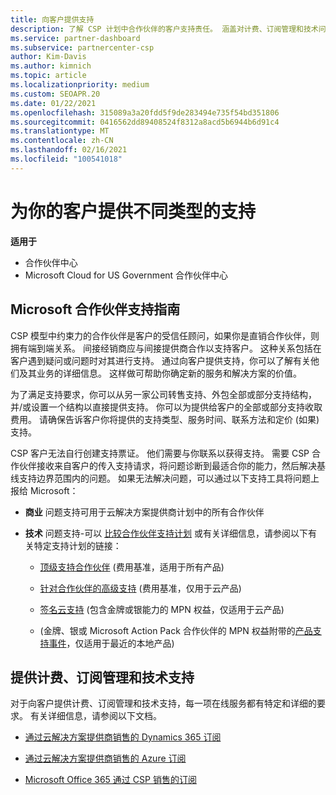 ```yaml
---
title: 向客户提供支持
description: 了解 CSP 计划中合作伙伴的客户支持责任。 涵盖对计费、订阅管理和技术问题的支持。
ms.service: partner-dashboard
ms.subservice: partnercenter-csp
author: Kim-Davis
ms.author: kimnich
ms.topic: article
ms.localizationpriority: medium
ms.custom: SEOAPR.20
ms.date: 01/22/2021
ms.openlocfilehash: 315089a3a20fdd5f9de283494e735f54bd351806
ms.sourcegitcommit: 0416562dd89408524f8312a8acd5b6944b6d91c4
ms.translationtype: MT
ms.contentlocale: zh-CN
ms.lasthandoff: 02/16/2021
ms.locfileid: "100541018"
---
```

# <a name="providing-different-types-of-support-to-your-customers"></a>为你的客户提供不同类型的支持

**适用于**

-  合作伙伴中心
-  Microsoft Cloud for US Government 合作伙伴中心


## <a name="microsoft-partner-support-guidance"></a>Microsoft 合作伙伴支持指南

CSP 模型中约束力的合作伙伴是客户的受信任顾问，如果你是直销合作伙伴，则拥有端到端关系。 间接经销商应与间接提供商合作以支持客户。 这种关系包括在客户遇到疑问或问题时对其进行支持。 通过向客户提供支持，你可以了解有关他们及其业务的详细信息。 这样做可帮助你确定新的服务和解决方案的价值。

为了满足支持要求，你可以从另一家公司转售支持、外包全部或部分支持结构，并/或设置一个结构以直接提供支持。 你可以为提供给客户的全部或部分支持收取费用。 请确保告诉客户你将提供的支持类型、服务时间、联系方法和定价 (如果) 支持。

CSP 客户无法自行创建支持票证。 他们需要与你联系以获得支持。 需要 CSP 合作伙伴接收来自客户的传入支持请求，将问题诊断到最适合你的能力，然后解决基线支持边界范围内的问题。 如果无法解决问题，可以通过以下支持工具将问题上报给 Microsoft：

- **商业** 问题支持可用于云解决方案提供商计划中的所有合作伙伴

- **技术** 问题支持-可以 [比较合作伙伴支持计划](https://partner.microsoft.com/support/partnersupport) 或有关详细信息，请参阅以下有关特定支持计划的链接：

  - [顶级支持合作伙伴](https://partner.microsoft.com/support/microsoft-services-premier-support) (费用基准，适用于所有产品) 

  - [针对合作伙伴的高级支持](https://partner.microsoft.com/support/advanced-cloud-support) (费用基准，仅用于云产品) 

  - [签名云支持](manage-your-partner-network-benefits.md) (包含金牌或银能力的 MPN 权益，仅适用于云产品) 

  -  (金牌、银或 Microsoft Action Pack 合作伙伴的 MPN 权益附带的[产品支持事件](manage-your-partner-network-benefits.md)，仅适用于最近的本地产品) 

## <a name="providing-billing-subscription-management-and-technical-support"></a>提供计费、订阅管理和技术支持 

对于向客户提供计费、订阅管理和技术支持，每一项在线服务都有特定和详细的要求。 有关详细信息，请参阅以下文档。

- [通过云解决方案提供商销售的 Dynamics 365 订阅](https://www.microsoftpartnercommunity.com/t5/CSP/Microsoft-Partner-Support-Guidance/m-p/5262#M30)

- [通过云解决方案提供商销售的 Azure 订阅](https://www.microsoftpartnercommunity.com/t5/CSP/Microsoft-Partner-Support-Guidance/m-p/5263#M31)

- [Microsoft Office 365 通过 CSP 销售的订阅](https://www.microsoftpartnercommunity.com/t5/CSP/Microsoft-Partner-Support-Guidance/m-p/5264#M32)
